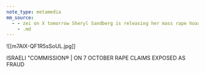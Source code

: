 ```yaml
---
note_type: metamedia
mm_source:
  - - zei on X tomorrow Sheryl Sandberg is releasing her mass rape hoax documentary. Her star witnesses are Shari Mendes Simcha Greinman Chaim Otmazgin Rami Davidian All claimed they saw insertion of objects and genital mutilation. The UN
    - .md
---
```


![[m7AlX-QF1R5sSoUL.jpg]]

ISRAELI "COMMISSION® |
ON 7 OCTOBER RAPE CLAIMS
EXPOSED AS FRAUD

